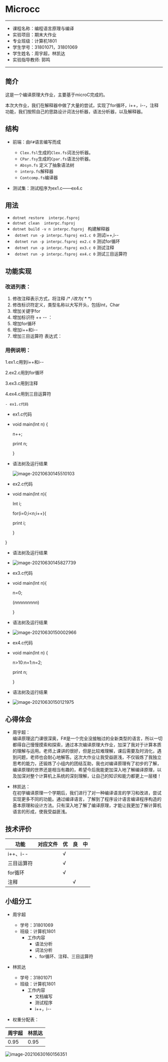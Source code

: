 # Microcc
---
- 课程名称：编程语言原理与编译
- 实验项目：期末大作业
- 专业班级：计算机1801
- 学生学号：31801071，31801069
- 学生姓名：周宇超，林凯达
- 实验指导教师: 郭鸣
---

## 简介
这是一个编译原理大作业，主要基于microC完成的。

本次大作业，我们在解释器中做了大量的尝试，实现了for循环，i++，i--，注释功能，我们按照自己的思路设计词法分析器，语法分析器，以及解释器。


## 结构
- 前端：由`F#`语言编写而成  
  - `Clex.fsl`生成的`Clex.fs`词法分析器。
  - `CPar.fsy`生成的`Cpar.fs`语法分析器。
  - `Absyn.fs` 定义了抽象语法树
  - `interp.fs`解释器
  - `Contcomp.fs`编译器


- 测试集：测试程序为ex1.c——ex4.c


## 用法
- ` dotnet restore  interpc.fsproj `
- ` dotnet clean  interpc.fsproj  `
- ` dotnet build -v n interpc.fsproj  `
构建解释器 
- ` dotnet run -p interpc.fsproj ex1.c 0`
测试i++,i--
- ` dotnet run -p interpc.fsproj ex2.c 0`
测试for循环
- ` dotnet run -p interpc.fsproj ex3.c 0`
测试注释
- ` dotnet run -p interpc.fsproj ex4.c 0`
测试三目运算符


## 功能实现

### 改进列表：

1. 修改注释表示方式，将注释  /*   */改为(* * *)
2. 修改标识符定义，类型名称以大写开头，包括Int，Char
3. 增加关键字for
4. 增加标识符 ++  -- ：
5. 增加for循环
7. 增加i++和i--
8. 增加三目运算符  表达式：


### 用例说明：

1.ex1.c用到i++和i--

2.ex2.c用到for循环

3.ex3.c用到注释

4.ex4.c用到三目运算符


	- ex1.c代码  


  - ex1.c代码 
    
  - void main(Int n) {
    
     n++;
     
     print n;
     
    }
    
  - 语法树及运行结果 
    
    ![image-20210630145510103](C:\Users\billy\AppData\Roaming\Typora\typora-user-images\image-20210630145510103.png)


  - ex2.c代码  
    
  - void main(Int n){
    
    Int i;
  
    for(i=0;i<n;i++){
  
     print i;
  
    }

  }

  - 语法树及运行结果 

  - ![image-20210630145827739](C:\Users\billy\AppData\Roaming\Typora\typora-user-images\image-20210630145827739.png)


  - ex3.c代码  

  - void main(Int n){

      n=0;

      (*nnnnnnnnn*)

    }

  - 语法树及运行结果 

  - ![image-20210630150002966](C:\Users\billy\AppData\Roaming\Typora\typora-user-images\image-20210630150002966.png)


  - ex4.c代码  

  - void main(Int n) {

     n>10:n=1:n=2;

     print n;

    }

  - 语法树及运行结果 
    
  - ![image-20210630150121975](C:\Users\billy\AppData\Roaming\Typora\typora-user-images\image-20210630150121975.png)



 



## 心得体会
- 周宇超：  
    编译原理这门课很深奥，F#是一个完全没接触过的全新类型的语言，所以一切都得自己慢慢摸索和探索，通过本次编译原理大作业，加深了我对于计算本质的理解与运用。老师上课讲的很好，但是比较难理解，课后需要及时消化，遇到问题，老师也会耐心地解答。这次大作业让我受益匪浅，不仅锻炼了我独立思考的能力，还锻炼了小组内的团结互助，我也对编译原理有了初步的了解，编译原理的世界还是相当有趣的，希望今后我能更加深入地了解编译原理，以及加深对整个计算机上系统的深刻理解，让自己的知识和能力都更上一层楼！


- 林凯达：  
    在初学编译原理一个学期后，我们进行了对一种编译语言的学习和改进，尝试实现更多不同的功能。通过编译语言，了解到了程序设计语言编译程序构造的基本原理和设计方法。只有深入地了解了编译原理，才能让我更加了解计算机语言的形成，使我受益匪浅。

    
## 技术评价

| 功能 | 对应文件 | 优  | 良  | 中  |
| ---- | -------- | --- | --- | --- |
|i++、i--||√|||
|三目运算符||√|||
|for循环||√|||
|注释|||√||
## 小组分工

- 周宇超
  - 学号：31801069
  - 班级：计算机1801
    - 工作内容
      - 语法分析
      - 词法分析
      - 、for循环、注释、三目运算符
- 林凯达
  - 学号：31801071
  - 班级：计算机1801
    - 工作内容
      - 文档编写
      - 测试程序
      - i++，i--
  
- 权重分配表：  

| 周宇超 | 林凯达 |
| ------ | ------ |
| 0.95  | 0.95   |

![image-20210630160156351](C:\Users\billy\AppData\Roaming\Typora\typora-user-images\image-20210630160156351.png)